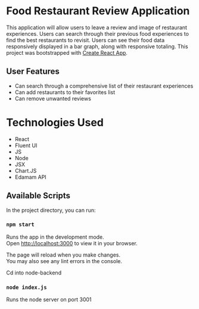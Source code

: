 # Food Restaurant Review Application 

This application will allow users to leave a review and image of restaurant experiences. Users can search through their previous food experiences to find the best restaurants to revisit. Users can see their food data responsively displayed in a bar graph, along with responsive totaling.
This project was bootstrapped with [Create React App](https://github.com/facebook/create-react-app).

## User Features
* Can search through a comprehensive list of their restaurant experiences  
* Can add restaurants to their favorites list
* Can remove unwanted reviews 

# Technologies Used 
* React 
* Fluent UI
* JS
* Node
* JSX
* Chart.JS 
* Edamam API


## Available Scripts

In the project directory, you can run:

### `npm start`

Runs the app in the development mode.\
Open [http://localhost:3000](http://localhost:3000) to view it in your browser.

The page will reload when you make changes.\
You may also see any lint errors in the console.

Cd into node-backend

### `node index.js`
Runs the node server on port 3001
